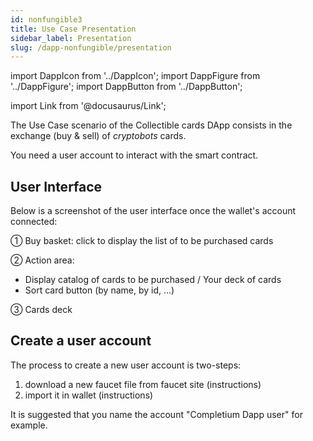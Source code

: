 ```yaml
---
id: nonfungible3
title: Use Case Presentation
sidebar_label: Presentation
slug: /dapp-nonfungible/presentation
---
```


import DappIcon from '../DappIcon';
import DappFigure from '../DappFigure';
import DappButton from '../DappButton';

import Link from '@docusaurus/Link';

The Use Case scenario of the <Link to="/docs/dapp-nonfungible">Collectible cards</Link> DApp consists in the exchange (buy & sell) of *cryptobots* cards.

You need a <Link to="/docs/dapp-escrow/Presentation#create-a-user-account">user account</Link> to interact with the smart contract.

## User Interface

Below is a screenshot of the user interface once the wallet's account connected:

<DappFigure img='nft-help.png' width='80%'/>

① Buy basket: click to display the list of to be purchased cards

② Action area:
* Display catalog of cards to be purchased / Your deck of cards
* Sort card button (by name, by id, ...)

③ Cards deck

## Create a user account

The process to create a new user account is two-steps:
1. download a new faucet file from faucet site (<Link to="/docs/dapp-tools/faucet#create-test-account">instructions</Link>)
2. import it in wallet (<Link to="/docs/dapp-tools/thanos#import-faucet-file">instructions</Link>)

It is suggested that you name the account "Completium Dapp user" for example.